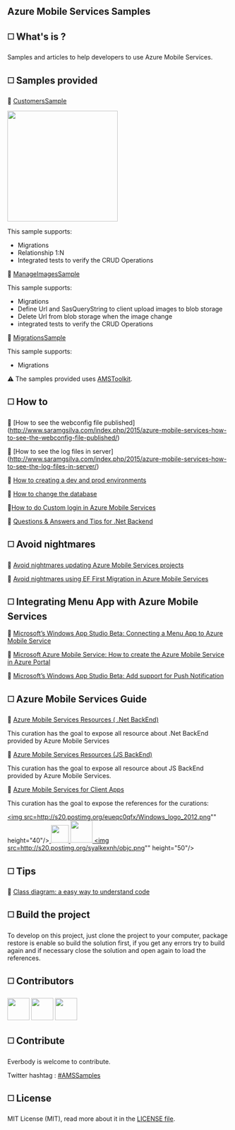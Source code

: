 ## Azure Mobile Services Samples

## :white_medium_square: What's is ?

Samples and articles to help developers to use Azure Mobile Services.

## :white_medium_square: Samples provided 

:pushpin: [CustomersSample](https://github.com/saramgsilva/AzureMobileServices/tree/master/CustomersSample)

<MTMarkdownOptions output='html4'>
<a href="http://s20.postimg.org/9mtn7k9ul/2015_01_31_21_43_30.png"><img src="http://s20.postimg.org/9mtn7k9ul/2015_01_31_21_43_30.png" height="250"/></a>
</MTMarkdownOptions>  

This sample supports:
- Migrations
- Relationship 1:N
- Integrated tests to verify the CRUD Operations

:pushpin: [ManageImagesSample](https://github.com/saramgsilva/AzureMobileServices/tree/master/ManageImagesSample)

This sample supports:
- Migrations
- Define Url and SasQueryString to client upload images to blob storage
- Delete Url from blob storage when the image change
- integrated tests to verify the CRUD Operations

:pushpin: [MigrationsSample](https://github.com/saramgsilva/AzureMobileServices/tree/master/MigrationsSample)

This sample supports:
- Migrations

:warning: The samples provided uses [AMSToolkit](https://github.com/saramgsilva/AMSToolkit).

## :white_medium_square: How to

:pushpin: [How to see the webconfig file published] (http://www.saramgsilva.com/index.php/2015/azure-mobile-services-how-to-see-the-webconfig-file-published/)

:pushpin: [How to see the log files in server] (http://www.saramgsilva.com/index.php/2015/azure-mobile-services-how-to-see-the-log-files-in-server/)

:pushpin: [How to creating a dev and prod environments](http://www.saramgsilva.com/index.php/2014/azure-mobile-services-creating-dev-prod-environment/)

:pushpin: [How to change the database](http://www.saramgsilva.com/index.php/2015/azure-mobile-services-how-to-change-the-database/)

:pushpin:[How to do Custom login in Azure Mobile Services](http://martinnormark.com/how-to-do-custom-login-in-azure-mobile-services/)


:pushpin: [Questions & Answers and Tips for .Net Backend](http://www.saramgsilva.com/index.php/2015/azure-mobile-services-qa-and-tips-for-net-backend/)

## :white_medium_square: Avoid nightmares

:pushpin: [Avoid nightmares updating Azure Mobile Services projects](http://www.saramgsilva.com/index.php/2015/avoid-nightmares-updating-azure-mobile-services-projects/)

:pushpin: [Avoid nightmares using EF First Migration in Azure Mobile Services](http://www.saramgsilva.com/index.php/2015/avoid-nightmares-using-ef-first-migration-in-azure-mobile-services/)


## :white_medium_square: Integrating Menu App with Azure Mobile Services

:pushpin: [Microsoft’s Windows App Studio Beta: Connecting a Menu App to Azure Mobile Service](http://wp.me/p4LXhq-Dv)

:pushpin: [Microsoft Azure Mobile Service: How to create the Azure Mobile Service in Azure Portal](http://wp.me/p4LXhq-CE)

:pushpin: [Microsoft’s Windows App Studio Beta: Add support for Push Notification](http://www.saramgsilva.com/index.php/2014/microsofts-windows-appstudio-add-support-for-push-notification/)


## :white_medium_square: Azure Mobile Services Guide

:pushpin: [Azure Mobile Services Resources ( .Net BackEnd)](https://curah.microsoft.com/302406/azure-mobile-services-net-backend)

This curation has the goal to expose all resource about .Net BackEnd provided by Azure Mobile Services

:pushpin: [Azure Mobile Services Resources (JS BackEnd)](https://curah.microsoft.com/302407/azure-mobile-services-js-backend)

This curation has the goal to expose all resource about JS BackEnd provided by Azure Mobile Services.

:pushpin: [Azure Mobile Services for Client Apps](https://curah.microsoft.com/267632/azure-mobile-services-for-client-apps)
	
This curation has the goal to expose the references for the curations:

<MTMarkdownOptions output='html4'><a href="https://curah.microsoft.com/267630/azure-mobile-service-for-client-apps-windows-developers">
<img src=http://s20.postimg.org/eueqc0qfx/Windows_logo_2012.png"" height="40"/></a><a href="https://curah.microsoft.com/267631/azure-mobile-service-for-client-apps-xamarin-developers">
<img src="http://s20.postimg.org/icqq8erbx/xamarin_logo.jpg" height="40"/></a><a href="https://curah.microsoft.com/267629/azure-mobile-service-for-client-apps-android-developers-native">
<img src="http://s20.postimg.org/4t9w2pdct/logo_android_png.png" height="50"/></a><a href="https://curah.microsoft.com/267628/azure-mobile-service-for-client-apps-ios-developers-native">
<img src=http://s20.postimg.org/syalkexnh/objc.png"" height="50"/></a>
</MTMarkdownOptions> 



## :white_medium_square: Tips

:pushpin: [Class diagram: a easy way to understand  code](http://www.saramgsilva.com/index.php/2014/class-diagram-a-easy-way-to-understand-code/)


## :white_medium_square: Build the project


To develop on this project, just clone the project to your computer, package restore is enable so build the solution first, if you get any errors try to build again and if necessary close the solution and open again to load the references.


## :white_medium_square: Contributors

<MTMarkdownOptions output='html4'><a href="https://twitter.com/saramgsilva"><img src="http://saramgsilva.github.io/NotificationHubs/images/Eu_400x400.png" height="50"/></a></MTMarkdownOptions> <MTMarkdownOptions output='html4'><a href="https://twitter.com/AWSOMEDEVSIGNER"><img src="http://s20.postimg.org/9qngntfbx/Emrh_TJKH_400x400.jpg" height="50"/></a></MTMarkdownOptions> </MTMarkdownOptions> <MTMarkdownOptions output='html4'><a href="https://twitter.com/loeffelmann"><img src="http://s20.postimg.org/ld7koy2n1/loeffelmann.jpg" height="50"/></a></MTMarkdownOptions>  

## :white_medium_square: Contribute

Everbody is welcome to contribute.

Twitter hashtag : [#AMSSamples](https://twitter.com/search?f=realtime&q=%23amssamples&src=typd)


## :white_medium_square: License


MIT License (MIT), read more about it in the [LICENSE file](https://raw.githubusercontent.com/saramgsilva/AMSToolkit/master/LICENSE.txt).

